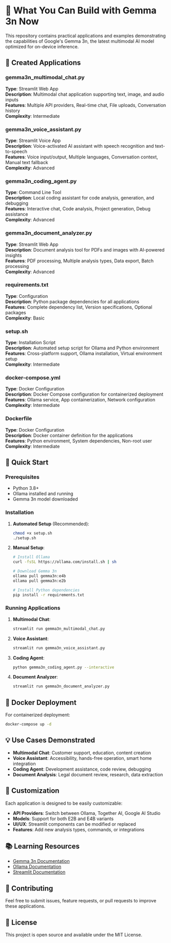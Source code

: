 # 🤖 What You Can Build with Gemma 3n Now

This repository contains practical applications and examples demonstrating the capabilities of Google's Gemma 3n, the latest multimodal AI model optimized for on-device inference.

## 📁 Created Applications

### gemma3n_multimodal_chat.py
**Type**: Streamlit Web App  
**Description**: Multimodal chat application supporting text, image, and audio inputs  
**Features**: Multiple API providers, Real-time chat, File uploads, Conversation history  
**Complexity**: Intermediate

### gemma3n_voice_assistant.py
**Type**: Streamlit Voice App  
**Description**: Voice-activated AI assistant with speech recognition and text-to-speech  
**Features**: Voice input/output, Multiple languages, Conversation context, Manual text fallback  
**Complexity**: Advanced

### gemma3n_coding_agent.py
**Type**: Command Line Tool  
**Description**: Local coding assistant for code analysis, generation, and debugging  
**Features**: Interactive chat, Code analysis, Project generation, Debug assistance  
**Complexity**: Advanced

### gemma3n_document_analyzer.py
**Type**: Streamlit Web App  
**Description**: Document analysis tool for PDFs and images with AI-powered insights  
**Features**: PDF processing, Multiple analysis types, Data export, Batch processing  
**Complexity**: Advanced

### requirements.txt
**Type**: Configuration  
**Description**: Python package dependencies for all applications  
**Features**: Complete dependency list, Version specifications, Optional packages  
**Complexity**: Basic

### setup.sh
**Type**: Installation Script  
**Description**: Automated setup script for Ollama and Python environment  
**Features**: Cross-platform support, Ollama installation, Virtual environment setup  
**Complexity**: Intermediate

### docker-compose.yml
**Type**: Docker Configuration  
**Description**: Docker Compose configuration for containerized deployment  
**Features**: Ollama service, App containerization, Network configuration  
**Complexity**: Intermediate

### Dockerfile
**Type**: Docker Configuration  
**Description**: Docker container definition for the applications  
**Features**: Python environment, System dependencies, Non-root user  
**Complexity**: Intermediate


## 🚀 Quick Start

### Prerequisites
- Python 3.8+
- Ollama installed and running
- Gemma 3n model downloaded

### Installation

1. **Automated Setup** (Recommended):
   ```bash
   chmod +x setup.sh
   ./setup.sh
   ```

2. **Manual Setup**:
   ```bash
   # Install Ollama
   curl -fsSL https://ollama.com/install.sh | sh

   # Download Gemma 3n
   ollama pull gemma3n:e4b
   ollama pull gemma3n:e2b

   # Install Python dependencies
   pip install -r requirements.txt
   ```

### Running Applications

1. **Multimodal Chat**:
   ```bash
   streamlit run gemma3n_multimodal_chat.py
   ```

2. **Voice Assistant**:
   ```bash
   streamlit run gemma3n_voice_assistant.py
   ```

3. **Coding Agent**:
   ```bash
   python gemma3n_coding_agent.py --interactive
   ```

4. **Document Analyzer**:
   ```bash
   streamlit run gemma3n_document_analyzer.py
   ```

## 🐳 Docker Deployment

For containerized deployment:

```bash
docker-compose up -d
```

## 💡 Use Cases Demonstrated

- **Multimodal Chat**: Customer support, education, content creation
- **Voice Assistant**: Accessibility, hands-free operation, smart home integration
- **Coding Agent**: Development assistance, code review, debugging
- **Document Analysis**: Legal document review, research, data extraction

## 🔧 Customization

Each application is designed to be easily customizable:

- **API Providers**: Switch between Ollama, Together AI, Google AI Studio
- **Models**: Support for both E2B and E4B variants
- **UI/UX**: Streamlit components can be modified or replaced
- **Features**: Add new analysis types, commands, or integrations

## 📚 Learning Resources

- [Gemma 3n Documentation](https://ai.google.dev/gemma/docs/gemma-3n)
- [Ollama Documentation](https://ollama.com/docs)
- [Streamlit Documentation](https://docs.streamlit.io)

## 🤝 Contributing

Feel free to submit issues, feature requests, or pull requests to improve these applications.

## 📄 License

This project is open source and available under the MIT License.
